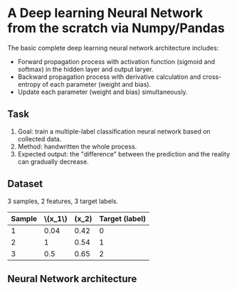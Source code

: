 # A Deep learning Neural Network from the scratch via Numpy/Pandas

The basic complete deep learning neural network architecture includes:
- Forward propagation process with activation function (sigmoid and softmax) in the hidden layer and output laryer.
- Backward propagation process with derivative calculation and cross-entropy of each parameter (weight and bias).
- Update each parameter (weight and bias) simultaneously.

## Task
1. Goal: train a multiple-label classification neural network based on collected data.
2. Method: handwritten the whole process.
3. Expected output: the "difference" between the prediction and the reality can gradually decrease.

## Dataset
3 samples, 2 features, 3 target labels.

| Sample        | \\(x_1\\) | \(x_2\)  | Target (label) |
| ------------- | ------------- | ------------- | ------------- |
| 1  | 0.04  | 0.42  | 0  |
| 2  | 1 | 0.54  | 1  |
| 3  | 0.5  | 0.65  | 2  |

## Neural Network architecture
<div align="center">
<img src="./pics/writing1-1.png" alt="" >
</div>

<div align="center">
<img src="./pics/writing1-2.png" alt="" >
</div>


<div align="center">
<img src="./pics/writing1-3.png" alt="" >
</div>

<div align="center">
<img src="./pics/writing1-4.png" alt="" >
</div>

<div align="center">
<img src="./pics/writing1-5.png" alt="" >
</div>

<div align="center">
<img src="./pics/writing1-6.png" alt="" >
</div>

<div align="center">
<img src="./pics/writing1-7.png" alt="" >
</div>

<div align="center">
<img src="./pics/writing1-8.png" alt="" >
</div>